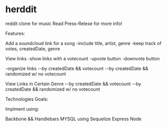 # herddit
reddit clone for music
Read Press-Relese for more info!

Features:

Add a soundcloud link for a song
-include title, artist, genre
-keep track of votes, createdDate, genre

View links
-show links with a votecount
-upvote button
-downvote button

-organize links
--by createdDate && votecount
--by createdDate && randomized w/ no votecount

View Links in Certain Genre
--by createdDate && votecount
--by createdDate && randomized w/ no votecount


Technologies Goals:

Implment using: 

Backbone && Handlebars
MYSQL using Sequelize
Express
Node


